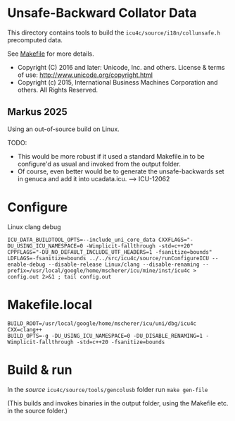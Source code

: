 Unsafe-Backward Collator Data
===

This directory contains tools to build the `icu4c/source/i18n/collunsafe.h`
precomputed data.

See [Makefile](./Makefile) for more details.

* Copyright (C) 2016 and later: Unicode, Inc. and others. License & terms of use: http://www.unicode.org/copyright.html
* Copyright (c) 2015, International Business Machines Corporation and others. All Rights Reserved.

## Markus 2025

Using an out-of-source build on Linux.

TODO:
- This would be more robust if it used a standard Makefile.in to be configure'd as usual
  and invoked from the output folder.
- Of course, even better would be to generate the unsafe-backwards set in genuca and
  add it into ucadata.icu. --> ICU-12062

# Configure

Linux clang debug

```
ICU_DATA_BUILDTOOL_OPTS=--include_uni_core_data CXXFLAGS="-DU_USING_ICU_NAMESPACE=0 -Wimplicit-fallthrough -std=c++20" CPPFLAGS="-DU_NO_DEFAULT_INCLUDE_UTF_HEADERS=1 -fsanitize=bounds" LDFLAGS=-fsanitize=bounds ../../src/icu4c/source/runConfigureICU --enable-debug --disable-release Linux/clang --disable-renaming --prefix=/usr/local/google/home/mscherer/icu/mine/inst/icu4c > config.out 2>&1 ; tail config.out
```

# Makefile.local

```
BUILD_ROOT=/usr/local/google/home/mscherer/icu/uni/dbg/icu4c
CXX=clang++
BUILD_OPTS=-g -DU_USING_ICU_NAMESPACE=0 -DU_DISABLE_RENAMING=1 -Wimplicit-fallthrough -std=c++20 -fsanitize=bounds
```

# Build & run

In the _source_ `icu4c/source/tools/gencolusb` folder
run `make gen-file`

(This builds and invokes binaries in the output folder,
using the Makefile etc. in the source folder.)
